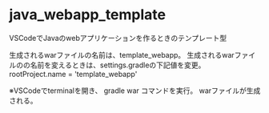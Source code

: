# java_webapp_template
VSCodeでJavaのwebアプリケーションを作るときのテンプレート型

生成されるwarファイルの名前は、template_webapp。
生成されるwarファイルのの名前を変えるときは、settings.gradleの下記値を変更。
rootProject.name = 'template_webapp'

※VSCodeでterminalを開き、
gradle war
コマンドを実行。
warファイルが生成される。
